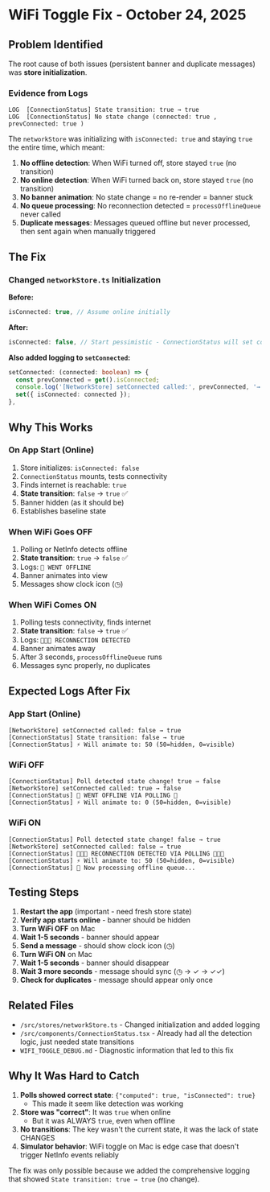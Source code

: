 # WiFi Toggle Fix - October 24, 2025

## Problem Identified

The root cause of both issues (persistent banner and duplicate messages) was **store initialization**.

### Evidence from Logs

```
LOG  [ConnectionStatus] State transition: true → true
LOG  [ConnectionStatus] No state change (connected: true , prevConnected: true )
```

The `networkStore` was initializing with `isConnected: true` and staying `true` the entire time, which meant:

1. **No offline detection**: When WiFi turned off, store stayed `true` (no transition)
2. **No online detection**: When WiFi turned back on, store stayed `true` (no transition)
3. **No banner animation**: No state change = no re-render = banner stuck
4. **No queue processing**: No reconnection detected = `processOfflineQueue` never called
5. **Duplicate messages**: Messages queued offline but never processed, then sent again when manually triggered

## The Fix

### Changed `networkStore.ts` Initialization

**Before:**
```typescript
isConnected: true, // Assume online initially
```

**After:**
```typescript
isConnected: false, // Start pessimistic - ConnectionStatus will set correct value on mount
```

**Also added logging to `setConnected`:**
```typescript
setConnected: (connected: boolean) => {
  const prevConnected = get().isConnected;
  console.log('[NetworkStore] setConnected called:', prevConnected, '→', connected);
  set({ isConnected: connected });
},
```

## Why This Works

### On App Start (Online)
1. Store initializes: `isConnected: false`
2. `ConnectionStatus` mounts, tests connectivity
3. Finds internet is reachable: `true`
4. **State transition**: `false` → `true` ✅
5. Banner hidden (as it should be)
6. Establishes baseline state

### When WiFi Goes OFF
1. Polling or NetInfo detects offline
2. **State transition**: `true` → `false` ✅
3. Logs: `📴 WENT OFFLINE`
4. Banner animates into view
5. Messages show clock icon (◷)

### When WiFi Comes ON
1. Polling tests connectivity, finds internet
2. **State transition**: `false` → `true` ✅
3. Logs: `🎉🎉🎉 RECONNECTION DETECTED`
4. Banner animates away
5. After 3 seconds, `processOfflineQueue` runs
6. Messages sync properly, no duplicates

## Expected Logs After Fix

### App Start (Online)
```
[NetworkStore] setConnected called: false → true
[ConnectionStatus] State transition: false → true
[ConnectionStatus] ⚡ Will animate to: 50 (50=hidden, 0=visible)
```

### WiFi OFF
```
[ConnectionStatus] Poll detected state change! true → false
[NetworkStore] setConnected called: true → false
[ConnectionStatus] 📴 WENT OFFLINE VIA POLLING 📴
[ConnectionStatus] ⚡ Will animate to: 0 (50=hidden, 0=visible)
```

### WiFi ON
```
[ConnectionStatus] Poll detected state change! false → true
[NetworkStore] setConnected called: false → true
[ConnectionStatus] 🎉🎉🎉 RECONNECTION DETECTED VIA POLLING 🎉🎉🎉
[ConnectionStatus] ⚡ Will animate to: 50 (50=hidden, 0=visible)
[ConnectionStatus] 🔄 Now processing offline queue...
```

## Testing Steps

1. **Restart the app** (important - need fresh store state)
2. **Verify app starts online** - banner should be hidden
3. **Turn WiFi OFF** on Mac
4. **Wait 1-5 seconds** - banner should appear
5. **Send a message** - should show clock icon (◷)
6. **Turn WiFi ON** on Mac
7. **Wait 1-5 seconds** - banner should disappear
8. **Wait 3 more seconds** - message should sync (◷ → ✓ → ✓✓)
9. **Check for duplicates** - message should appear only once

## Related Files

- `/src/stores/networkStore.ts` - Changed initialization and added logging
- `/src/components/ConnectionStatus.tsx` - Already had all the detection logic, just needed state transitions
- `WIFI_TOGGLE_DEBUG.md` - Diagnostic information that led to this fix

## Why It Was Hard to Catch

1. **Polls showed correct state**: `{"computed": true, "isConnected": true}` 
   - This made it seem like detection was working
2. **Store was "correct"**: It was `true` when online
   - But it was ALWAYS `true`, even when offline
3. **No transitions**: The key wasn't the current state, it was the lack of state CHANGES
4. **Simulator behavior**: WiFi toggle on Mac is edge case that doesn't trigger NetInfo events reliably

The fix was only possible because we added the comprehensive logging that showed `State transition: true → true` (no change).


